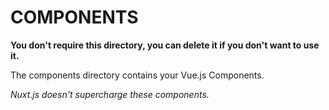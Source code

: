# COMPONENTS

**You don't require this directory, you can delete it if you don't want to use it.**

The components directory contains your Vue.js Components.

_Nuxt.js doesn't supercharge these components._
